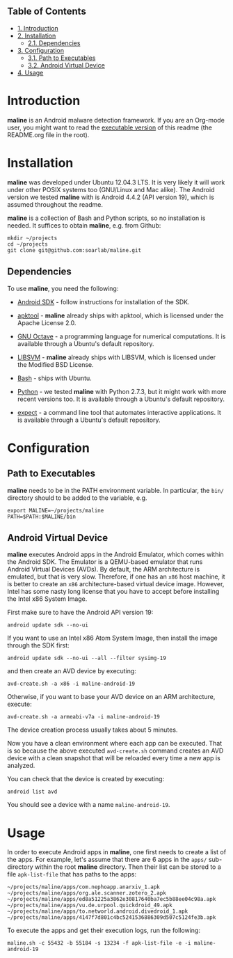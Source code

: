 <div id="table-of-contents">
<h2>Table of Contents</h2>
<div id="text-table-of-contents">
<ul>
<li><a href="#sec-1">1. Introduction</a></li>
<li><a href="#sec-2">2. Installation</a>
<ul>
<li><a href="#sec-2-1">2.1. Dependencies</a></li>
</ul>
</li>
<li><a href="#sec-3">3. Configuration</a>
<ul>
<li><a href="#sec-3-1">3.1. Path to Executables</a></li>
<li><a href="#sec-3-2">3.2. Android Virtual Device</a></li>
</ul>
</li>
<li><a href="#sec-4">4. Usage</a></li>
</ul>
</div>
</div>

# Introduction

**maline** is an Android malware detection framework. If you are an Org-mode
user, you might want to read the [executable version](http://orgmode.org/worg/org-contrib/babel/intro.html) of this readme (the
README.org file in the root).

# Installation

**maline** was developed under Ubuntu 12.04.3 LTS. It is very likely it will
work under other POSIX systems too (GNU/Linux and Mac alike). The Android
version we tested **maline** with is Android 4.4.2 (API version 19), which is
assumed throughout the readme.

**maline** is a collection of Bash and Python scripts, so no installation is
needed. It suffices to obtain **maline**, e.g. from Github:

    mkdir ~/projects
    cd ~/projects
    git clone git@github.com:soarlab/maline.git

## Dependencies

To use **maline**, you need the following:

-   [Android SDK](https://developer.android.com/sdk/index.html) - follow instructions for installation of the SDK.

-   [apktool](https://code.google.com/p/android-apktool/) - **maline** already ships with apktool, which is licensed under the
    Apache License 2.0.

-   [GNU Octave](https://www.gnu.org/software/octave/) - a programming language for numerical computations. It is
    available through a Ubuntu's default repository.

-   [LIBSVM](http://www.csie.ntu.edu.tw/~cjlin/libsvm/) - **maline** already ships with LIBSVM, which is licensed under the
    Modified BSD License.

-   [Bash](http://www.gnu.org/software/bash/) - ships with Ubuntu.

-   [Python](http://www.python.org/) - we tested **maline** with Python 2.7.3, but it might work with more
    recent versions too. It is available through a Ubuntu's default repository.

-   [expect](http://sourceforge.net/projects/expect/) - a command line tool that automates interactive applications. It is
    available through a Ubuntu's default repository.

# Configuration

## Path to Executables

**maline** needs to be in the PATH environment variable. In particular, the
`bin/` directory should to be added to the variable, e.g.

    export MALINE=~/projects/maline
    PATH=$PATH:$MALINE/bin

## Android Virtual Device

**maline** executes Android apps in the Android Emulator, which comes within the
Android SDK. The Emulator is a QEMU-based emulator that runs Android Virtual
Devices (AVDs). By default, the ARM architecture is emulated, but that is very
slow. Therefore, if one has an `x86` host machine, it is better to create an
`x86` architecture-based virtual device image.  However, Intel has some nasty
long license that you have to accept before installing the Intel x86 System
Image.

First make sure to have the Android API version 19:

    android update sdk --no-ui

If you want to use an Intel x86 Atom System Image, then install the image
through the SDK first:

    android update sdk --no-ui --all --filter sysimg-19

and then create an AVD device by executing:

    avd-create.sh -a x86 -i maline-android-19

Otherwise, if you want to base your AVD device on an ARM architecture, execute:

    avd-create.sh -a armeabi-v7a -i maline-android-19

The device creation process usually takes about 5 minutes.

Now you have a clean environment where each app can be executed. That is so
because the above executed `avd-create.sh` command creates an AVD device with
a clean snapshot that will be reloaded every time a new app is analyzed.

You can check that the device is created by executing:

    android list avd

You should see a device with a name `maline-android-19`.

# Usage

In order to execute Android apps in **maline**, one first needs to create a list
of the apps. For example, let's assume that there are 6 apps in the `apps/`
sub-directory within the root **maline** directory. Then their list can be
stored to a file `apk-list-file` that has paths to the apps:

    ~/projects/maline/apps/com.nephoapp.anarxiv_1.apk
    ~/projects/maline/apps/org.ale.scanner.zotero_2.apk
    ~/projects/maline/apps/ed8a51225a3862e30817640ba7ec5b88ee04c98a.apk
    ~/projects/maline/apps/vu.de.urpool.quickdroid_49.apk
    ~/projects/maline/apps/to.networld.android.divedroid_1.apk
    ~/projects/maline/apps/4147f7d801c4bc5241536886309d507c5124fe3b.apk

To execute the apps and get their execution logs, run the following:

    maline.sh -c 55432 -b 55184 -s 13234 -f apk-list-file -e -i maline-android-19
